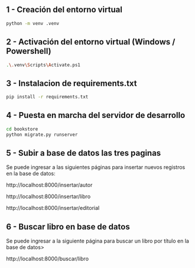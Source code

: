 ## 1 - Creación del entorno virtual

```bash
python -m venv .venv
```

## 2 - Activación del entorno virtual (Windows / Powershell)
```bash
.\.venv\Scripts\Activate.ps1
```

## 3 - Instalacion de requirements.txt
```bash
pip install -r requirements.txt
```

## 4 - Puesta en marcha del servidor de desarrollo
```bash
cd bookstore
python migrate.py runserver
```

## 5 - Subir a base de datos las tres paginas
Se puede ingresar a las siguientes páginas para insertar nuevos registros en la base de datos:

http://localhost:8000/insertar/autor

http://localhost:8000/insertar/libro

http://localhost:8000/insertar/editorial

## 6 - Buscar libro en base de datos

Se puede ingresar a la siguiente página para buscar un libro por título en la base de datos>

http://localhost:8000/buscar/libro

